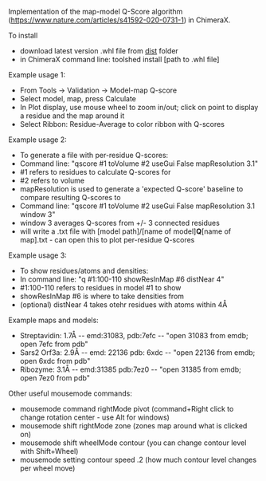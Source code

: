 Implementation of the map-model Q-Score algorithm (https://www.nature.com/articles/s41592-020-0731-1) in ChimeraX.

To install
* download latest version .whl file from <a href=https://github.com/gregdp/chimerax-qscore/tree/main/dist>dist</a> folder
* in ChimeraX command line: toolshed install [path to .whl file]

Example usage 1:
* From Tools -> Validation -> Model-map Q-score
* Select model, map, press Calculate
* In Plot display, use mouse wheel to zoom in/out; click on point to display a residue and the map around it
* Select Ribbon: Residue-Average to color ribbon with Q-scores

Example usage 2:
* To generate a file with per-residue Q-scores:
* Command line: <srong>"qscore #1 toVolume #2 useGui False mapResolution 3.1"</strong>
* #1 refers to residues to calculate Q-scores for
* #2 refers to volume
* mapResolution is used to generate a 'expected Q-score' baseline to compare resulting Q-scores to
* Command line: "qscore #1 toVolume #2 useGui False mapResolution 3.1 window 3"
* window 3 averages Q-scores from +/- 3 connected residues
* will write a .txt file with [model path]/[name of model]__Q__[name of map].txt - can open this to plot per-residue Q-scores

Example usage 3:
* To show residues/atoms and densities:
* In command line: <srong>"q #1:100-110 showResInMap #6 distNear 4"</srong>
* #1:100-110 refers to residues in model #1 to show
* showResInMap #6 is where to take densities from
* (optional) distNear 4 takes otehr residues with atoms within 4Å

Example maps and models:
* Streptavidin: 1.7Å -- emd:31083, pdb:7efc -- "open 31083 from emdb; open 7efc from pdb"
* Sars2 Orf3a: 2.9Å -- emd: 22136 pdb: 6xdc -- "open 22136 from emdb; open 6xdc from pdb"
* Ribozyme: 3.1Å -- emd:31385 pdb:7ez0 -- "open 31385 from emdb; open 7ez0 from pdb"

Other useful mousemode commands:
* mousemode command rightMode pivot (command+Right click to change rotation center - use Alt for windows)
* mousemode shift rightMode zone (zones map around what is clicked on)
* mousemode shift wheelMode contour (you can change contour level with Shift+Wheel)
* mousemode setting contour speed .2 (how much contour level changes per wheel move)

